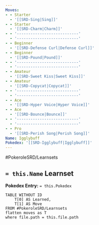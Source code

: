 ```yaml
---
Moves:
- - Starter
  - '[[SRD-Sing|Sing]]'
- - Starter
  - '[[SRD-Charm|Charm]]'
- - '---------------------------'
  - '---------------------------'
- - Beginner
  - '[[SRD-Defense Curl|Defense Curl]]'
- - Beginner
  - '[[SRD-Pound|Pound]]'
- - '---------------------------'
  - '---------------------------'
- - Amateur
  - '[[SRD-Sweet Kiss|Sweet Kiss]]'
- - Amateur
  - '[[SRD-Copycat|Copycat]]'
- - '---------------------------'
  - '---------------------------'
- - Ace
  - '[[SRD-Hyper Voice|Hyper Voice]]'
- - Ace
  - '[[SRD-Bounce|Bounce]]'
- - '---------------------------'
  - '---------------------------'
- - Pro
  - '[[SRD-Perish Song|Perish Song]]'
Name: Igglybuff
Pokedex: '[[SRD-Igglybuff|Igglybuff]]'
---
```


#PokeroleSRD/Learnsets

## `= this.Name` Learnset

**Pokedex Entry:** `= this.Pokedex`

```dataview
TABLE WITHOUT ID
    T[0] AS Learned,
    T[1] AS Move
FROM #PokeroleSRD/Learnsets
flatten moves as T
where file.path = this.file.path
```

